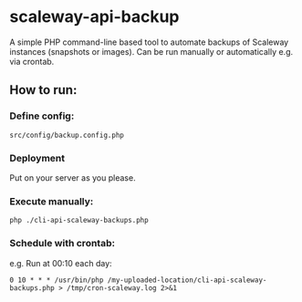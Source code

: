 # scaleway-api-backup

A simple PHP command-line based tool to automate backups of Scaleway instances (snapshots or images). Can be run manually or automatically e.g. via crontab.

## How to run:

### Define config:

    src/config/backup.config.php

### Deployment

Put on your server as you please.

### Execute manually:

    php ./cli-api-scaleway-backups.php

### Schedule with crontab:

e.g. Run at 00:10 each day:

    0 10 * * * /usr/bin/php /my-uploaded-location/cli-api-scaleway-backups.php > /tmp/cron-scaleway.log 2>&1
